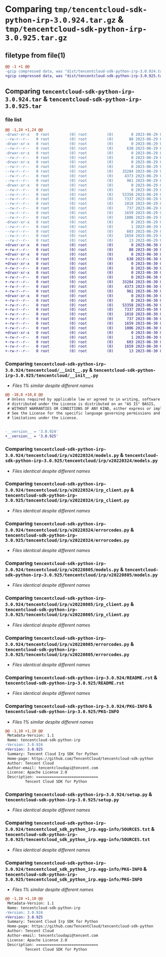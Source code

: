 # Comparing `tmp/tencentcloud-sdk-python-irp-3.0.924.tar.gz` & `tmp/tencentcloud-sdk-python-irp-3.0.925.tar.gz`

## filetype from file(1)

```diff
@@ -1 +1 @@
-gzip compressed data, was "dist/tencentcloud-sdk-python-irp-3.0.924.tar", last modified: Thu Jun 29 00:36:57 2023, max compression
+gzip compressed data, was "dist/tencentcloud-sdk-python-irp-3.0.925.tar", last modified: Fri Jun 30 02:16:36 2023, max compression
```

## Comparing `tencentcloud-sdk-python-irp-3.0.924.tar` & `tencentcloud-sdk-python-irp-3.0.925.tar`

### file list

```diff
@@ -1,24 +1,24 @@
-drwxr-xr-x   0 root         (0) root         (0)        0 2023-06-29 00:36:57.000000 tencentcloud-sdk-python-irp-3.0.924/
--rw-r--r--   0 root         (0) root         (0)       88 2023-06-29 00:36:57.000000 tencentcloud-sdk-python-irp-3.0.924/setup.cfg
-drwxr-xr-x   0 root         (0) root         (0)        0 2023-06-29 00:36:57.000000 tencentcloud-sdk-python-irp-3.0.924/tencentcloud/
--rw-r--r--   0 root         (0) root         (0)      630 2023-06-29 00:36:57.000000 tencentcloud-sdk-python-irp-3.0.924/tencentcloud/__init__.py
-drwxr-xr-x   0 root         (0) root         (0)        0 2023-06-29 00:36:57.000000 tencentcloud-sdk-python-irp-3.0.924/tencentcloud/irp/
--rw-r--r--   0 root         (0) root         (0)        0 2023-06-29 00:36:57.000000 tencentcloud-sdk-python-irp-3.0.924/tencentcloud/irp/__init__.py
-drwxr-xr-x   0 root         (0) root         (0)        0 2023-06-29 00:36:57.000000 tencentcloud-sdk-python-irp-3.0.924/tencentcloud/irp/v20220324/
--rw-r--r--   0 root         (0) root         (0)        0 2023-06-29 00:36:57.000000 tencentcloud-sdk-python-irp-3.0.924/tencentcloud/irp/v20220324/__init__.py
--rw-r--r--   0 root         (0) root         (0)    33284 2023-06-29 00:36:57.000000 tencentcloud-sdk-python-irp-3.0.924/tencentcloud/irp/v20220324/models.py
--rw-r--r--   0 root         (0) root         (0)     4373 2023-06-29 00:36:57.000000 tencentcloud-sdk-python-irp-3.0.924/tencentcloud/irp/v20220324/irp_client.py
--rw-r--r--   0 root         (0) root         (0)      961 2023-06-29 00:36:57.000000 tencentcloud-sdk-python-irp-3.0.924/tencentcloud/irp/v20220324/errorcodes.py
-drwxr-xr-x   0 root         (0) root         (0)        0 2023-06-29 00:36:57.000000 tencentcloud-sdk-python-irp-3.0.924/tencentcloud/irp/v20220805/
--rw-r--r--   0 root         (0) root         (0)        0 2023-06-29 00:36:57.000000 tencentcloud-sdk-python-irp-3.0.924/tencentcloud/irp/v20220805/__init__.py
--rw-r--r--   0 root         (0) root         (0)    53358 2023-06-29 00:36:57.000000 tencentcloud-sdk-python-irp-3.0.924/tencentcloud/irp/v20220805/models.py
--rw-r--r--   0 root         (0) root         (0)     7337 2023-06-29 00:36:57.000000 tencentcloud-sdk-python-irp-3.0.924/tencentcloud/irp/v20220805/irp_client.py
--rw-r--r--   0 root         (0) root         (0)     1018 2023-06-29 00:36:57.000000 tencentcloud-sdk-python-irp-3.0.924/tencentcloud/irp/v20220805/errorcodes.py
--rw-r--r--   0 root         (0) root         (0)      737 2023-06-29 00:36:57.000000 tencentcloud-sdk-python-irp-3.0.924/README.rst
--rw-r--r--   0 root         (0) root         (0)     1659 2023-06-29 00:36:57.000000 tencentcloud-sdk-python-irp-3.0.924/PKG-INFO
--rw-r--r--   0 root         (0) root         (0)     1006 2023-06-29 00:36:57.000000 tencentcloud-sdk-python-irp-3.0.924/setup.py
-drwxr-xr-x   0 root         (0) root         (0)        0 2023-06-29 00:36:57.000000 tencentcloud-sdk-python-irp-3.0.924/tencentcloud_sdk_python_irp.egg-info/
--rw-r--r--   0 root         (0) root         (0)        1 2023-06-29 00:36:57.000000 tencentcloud-sdk-python-irp-3.0.924/tencentcloud_sdk_python_irp.egg-info/dependency_links.txt
--rw-r--r--   0 root         (0) root         (0)      603 2023-06-29 00:36:57.000000 tencentcloud-sdk-python-irp-3.0.924/tencentcloud_sdk_python_irp.egg-info/SOURCES.txt
--rw-r--r--   0 root         (0) root         (0)     1659 2023-06-29 00:36:57.000000 tencentcloud-sdk-python-irp-3.0.924/tencentcloud_sdk_python_irp.egg-info/PKG-INFO
--rw-r--r--   0 root         (0) root         (0)       13 2023-06-29 00:36:57.000000 tencentcloud-sdk-python-irp-3.0.924/tencentcloud_sdk_python_irp.egg-info/top_level.txt
+drwxr-xr-x   0 root         (0) root         (0)        0 2023-06-30 02:16:36.000000 tencentcloud-sdk-python-irp-3.0.925/
+-rw-r--r--   0 root         (0) root         (0)       88 2023-06-30 02:16:36.000000 tencentcloud-sdk-python-irp-3.0.925/setup.cfg
+drwxr-xr-x   0 root         (0) root         (0)        0 2023-06-30 02:16:36.000000 tencentcloud-sdk-python-irp-3.0.925/tencentcloud/
+-rw-r--r--   0 root         (0) root         (0)      630 2023-06-30 02:16:35.000000 tencentcloud-sdk-python-irp-3.0.925/tencentcloud/__init__.py
+drwxr-xr-x   0 root         (0) root         (0)        0 2023-06-30 02:16:36.000000 tencentcloud-sdk-python-irp-3.0.925/tencentcloud/irp/
+-rw-r--r--   0 root         (0) root         (0)        0 2023-06-30 02:16:35.000000 tencentcloud-sdk-python-irp-3.0.925/tencentcloud/irp/__init__.py
+drwxr-xr-x   0 root         (0) root         (0)        0 2023-06-30 02:16:36.000000 tencentcloud-sdk-python-irp-3.0.925/tencentcloud/irp/v20220324/
+-rw-r--r--   0 root         (0) root         (0)        0 2023-06-30 02:16:35.000000 tencentcloud-sdk-python-irp-3.0.925/tencentcloud/irp/v20220324/__init__.py
+-rw-r--r--   0 root         (0) root         (0)    33284 2023-06-30 02:16:35.000000 tencentcloud-sdk-python-irp-3.0.925/tencentcloud/irp/v20220324/models.py
+-rw-r--r--   0 root         (0) root         (0)     4373 2023-06-30 02:16:35.000000 tencentcloud-sdk-python-irp-3.0.925/tencentcloud/irp/v20220324/irp_client.py
+-rw-r--r--   0 root         (0) root         (0)      961 2023-06-30 02:16:35.000000 tencentcloud-sdk-python-irp-3.0.925/tencentcloud/irp/v20220324/errorcodes.py
+drwxr-xr-x   0 root         (0) root         (0)        0 2023-06-30 02:16:36.000000 tencentcloud-sdk-python-irp-3.0.925/tencentcloud/irp/v20220805/
+-rw-r--r--   0 root         (0) root         (0)        0 2023-06-30 02:16:35.000000 tencentcloud-sdk-python-irp-3.0.925/tencentcloud/irp/v20220805/__init__.py
+-rw-r--r--   0 root         (0) root         (0)    53358 2023-06-30 02:16:35.000000 tencentcloud-sdk-python-irp-3.0.925/tencentcloud/irp/v20220805/models.py
+-rw-r--r--   0 root         (0) root         (0)     7337 2023-06-30 02:16:35.000000 tencentcloud-sdk-python-irp-3.0.925/tencentcloud/irp/v20220805/irp_client.py
+-rw-r--r--   0 root         (0) root         (0)     1018 2023-06-30 02:16:35.000000 tencentcloud-sdk-python-irp-3.0.925/tencentcloud/irp/v20220805/errorcodes.py
+-rw-r--r--   0 root         (0) root         (0)      737 2023-06-30 02:16:35.000000 tencentcloud-sdk-python-irp-3.0.925/README.rst
+-rw-r--r--   0 root         (0) root         (0)     1659 2023-06-30 02:16:36.000000 tencentcloud-sdk-python-irp-3.0.925/PKG-INFO
+-rw-r--r--   0 root         (0) root         (0)     1006 2023-06-30 02:16:35.000000 tencentcloud-sdk-python-irp-3.0.925/setup.py
+drwxr-xr-x   0 root         (0) root         (0)        0 2023-06-30 02:16:36.000000 tencentcloud-sdk-python-irp-3.0.925/tencentcloud_sdk_python_irp.egg-info/
+-rw-r--r--   0 root         (0) root         (0)        1 2023-06-30 02:16:36.000000 tencentcloud-sdk-python-irp-3.0.925/tencentcloud_sdk_python_irp.egg-info/dependency_links.txt
+-rw-r--r--   0 root         (0) root         (0)      603 2023-06-30 02:16:36.000000 tencentcloud-sdk-python-irp-3.0.925/tencentcloud_sdk_python_irp.egg-info/SOURCES.txt
+-rw-r--r--   0 root         (0) root         (0)     1659 2023-06-30 02:16:36.000000 tencentcloud-sdk-python-irp-3.0.925/tencentcloud_sdk_python_irp.egg-info/PKG-INFO
+-rw-r--r--   0 root         (0) root         (0)       13 2023-06-30 02:16:36.000000 tencentcloud-sdk-python-irp-3.0.925/tencentcloud_sdk_python_irp.egg-info/top_level.txt
```

### Comparing `tencentcloud-sdk-python-irp-3.0.924/tencentcloud/__init__.py` & `tencentcloud-sdk-python-irp-3.0.925/tencentcloud/__init__.py`

 * *Files 1% similar despite different names*

```diff
@@ -10,8 +10,8 @@
 # Unless required by applicable law or agreed to in writing, software
 # distributed under the License is distributed on an "AS IS" BASIS,
 # WITHOUT WARRANTIES OR CONDITIONS OF ANY KIND, either express or implied.
 # See the License for the specific language governing permissions and
 # limitations under the License.
 
 
-__version__ = '3.0.924'
+__version__ = '3.0.925'
```

### Comparing `tencentcloud-sdk-python-irp-3.0.924/tencentcloud/irp/v20220324/models.py` & `tencentcloud-sdk-python-irp-3.0.925/tencentcloud/irp/v20220324/models.py`

 * *Files identical despite different names*

### Comparing `tencentcloud-sdk-python-irp-3.0.924/tencentcloud/irp/v20220324/irp_client.py` & `tencentcloud-sdk-python-irp-3.0.925/tencentcloud/irp/v20220324/irp_client.py`

 * *Files identical despite different names*

### Comparing `tencentcloud-sdk-python-irp-3.0.924/tencentcloud/irp/v20220324/errorcodes.py` & `tencentcloud-sdk-python-irp-3.0.925/tencentcloud/irp/v20220324/errorcodes.py`

 * *Files identical despite different names*

### Comparing `tencentcloud-sdk-python-irp-3.0.924/tencentcloud/irp/v20220805/models.py` & `tencentcloud-sdk-python-irp-3.0.925/tencentcloud/irp/v20220805/models.py`

 * *Files identical despite different names*

### Comparing `tencentcloud-sdk-python-irp-3.0.924/tencentcloud/irp/v20220805/irp_client.py` & `tencentcloud-sdk-python-irp-3.0.925/tencentcloud/irp/v20220805/irp_client.py`

 * *Files identical despite different names*

### Comparing `tencentcloud-sdk-python-irp-3.0.924/tencentcloud/irp/v20220805/errorcodes.py` & `tencentcloud-sdk-python-irp-3.0.925/tencentcloud/irp/v20220805/errorcodes.py`

 * *Files identical despite different names*

### Comparing `tencentcloud-sdk-python-irp-3.0.924/README.rst` & `tencentcloud-sdk-python-irp-3.0.925/README.rst`

 * *Files identical despite different names*

### Comparing `tencentcloud-sdk-python-irp-3.0.924/PKG-INFO` & `tencentcloud-sdk-python-irp-3.0.925/PKG-INFO`

 * *Files 1% similar despite different names*

```diff
@@ -1,10 +1,10 @@
 Metadata-Version: 1.1
 Name: tencentcloud-sdk-python-irp
-Version: 3.0.924
+Version: 3.0.925
 Summary: Tencent Cloud Irp SDK for Python
 Home-page: https://github.com/TencentCloud/tencentcloud-sdk-python
 Author: Tencent Cloud
 Author-email: tencentcloudapi@tencent.com
 License: Apache License 2.0
 Description: ============================
         Tencent Cloud SDK for Python
```

### Comparing `tencentcloud-sdk-python-irp-3.0.924/setup.py` & `tencentcloud-sdk-python-irp-3.0.925/setup.py`

 * *Files identical despite different names*

### Comparing `tencentcloud-sdk-python-irp-3.0.924/tencentcloud_sdk_python_irp.egg-info/SOURCES.txt` & `tencentcloud-sdk-python-irp-3.0.925/tencentcloud_sdk_python_irp.egg-info/SOURCES.txt`

 * *Files identical despite different names*

### Comparing `tencentcloud-sdk-python-irp-3.0.924/tencentcloud_sdk_python_irp.egg-info/PKG-INFO` & `tencentcloud-sdk-python-irp-3.0.925/tencentcloud_sdk_python_irp.egg-info/PKG-INFO`

 * *Files 1% similar despite different names*

```diff
@@ -1,10 +1,10 @@
 Metadata-Version: 1.1
 Name: tencentcloud-sdk-python-irp
-Version: 3.0.924
+Version: 3.0.925
 Summary: Tencent Cloud Irp SDK for Python
 Home-page: https://github.com/TencentCloud/tencentcloud-sdk-python
 Author: Tencent Cloud
 Author-email: tencentcloudapi@tencent.com
 License: Apache License 2.0
 Description: ============================
         Tencent Cloud SDK for Python
```

